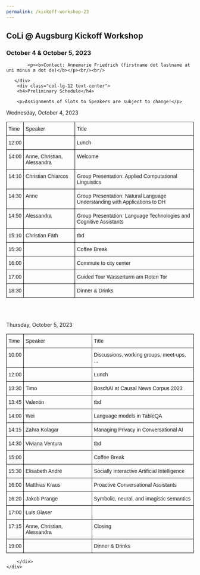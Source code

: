 ```yaml
---
permalink: /kickoff-workshop-23
---
```


<div class="container">
    <div class="row">
        <div class="col-lg-12 text-center">
            <h2>CoLi @ Augsburg Kickoff Workshop</h2>
            <h3>October 4 & October 5, 2023</h3>

            <p><b>Contact: Annemarie Friedrich (firstname dot lastname at uni minus a dot de)</b></p><br/><br/>

       </div>
        <div class="col-lg-12 text-center">
        <h4>Preliminary Schedule</h4>

        <p>Assignments of Slots to Speakers are subject to change!</p>

<p>Wednesday, October 4, 2023</p>
<style type="text/css">
.tg  {border-collapse:collapse;border-spacing:0;}
.tg td{border-color:black;border-style:solid;border-width:1px;font-family:Arial, sans-serif;font-size:14px;
  overflow:hidden;padding:10px 5px;word-break:normal;}
.tg th{border-color:black;border-style:solid;border-width:1px;font-family:Arial, sans-serif;font-size:14px;
  font-weight:normal;overflow:hidden;padding:10px 5px;word-break:normal;}
.tg .tg-0lax{text-align:left;vertical-align:top}
.center {
  margin-left: auto;
  margin-right: auto;
}
</style>
<table class="tg center">
<thead>
  <tr>
    <th class="tg-0lax">Time</th>
    <th class="tg-0lax">Speaker</th>
    <th class="tg-0lax">Title</th>
  </tr>
</thead>
<tbody>
  <tr>
    <td class="tg-0lax">12:00</td>
    <td class="tg-0lax"></td>
    <td class="tg-0lax">Lunch</td>
  </tr>
  <tr>
    <td class="tg-0lax">14:00</td>
    <td class="tg-0lax">Anne, Christian, Alessandra</td>
    <td class="tg-0lax">Welcome</td>
  </tr>
  <tr>
    <td class="tg-0lax">14:10</td>
    <td class="tg-0lax">Christian Chiarcos</td>
    <td class="tg-0lax">Group Presentation: Applied Computational Linguistics</td>
  </tr>
  <tr>
    <td class="tg-0lax">14:30</td>
    <td class="tg-0lax">Anne</td>
    <td class="tg-0lax">Group Presentation: Natural Language Understanding with Applications to DH</td>
  </tr>
  <tr>
    <td class="tg-0lax">14:50</td>
    <td class="tg-0lax">Alessandra</td>
    <td class="tg-0lax">Group Presentation: Language Technologies and Cognitive Assistants</td>
  </tr>
  <tr>
    <td class="tg-0lax">15:10</td>
    <td class="tg-0lax">Christian Fäth</td>
    <td class="tg-0lax">tbd</td>
  </tr>
  <tr>
    <td class="tg-0lax">15:30</td>
    <td class="tg-0lax"></td>
    <td class="tg-0lax">Coffee Break</td>
  </tr>
    <tr>
    <td class="tg-0lax">16:00</td>
    <td class="tg-0lax"></td>
    <td class="tg-0lax">Commute to city center</td>
  </tr>
  <tr>
    <td class="tg-0lax">17:00</td>
    <td class="tg-0lax"></td>
    <td class="tg-0lax">Guided Tour Wasserturm am Roten Tor</td>
  </tr>
  <tr>
    <td class="tg-0lax">18:30</td>
    <td class="tg-0lax"></td>
    <td class="tg-0lax">Dinner &amp; Drinks</td>
  </tr>
</tbody>
</table>
<br/><br/>
        


<p>Thursday, October 5, 2023</p>
<table class="tg center">
<thead>
  <tr>
    <th class="tg-0lax">Time</th>
    <th class="tg-0lax">Speaker</th>
    <th class="tg-0lax">Title</th>
  </tr>
</thead>
<tbody>
<tr>
    <td class="tg-0lax">10:00</td>
    <td class="tg-0lax"></td>
    <td class="tg-0lax">Discussions, working groups, meet-ups, ...</td>
    </tr>
  <tr>
    <td class="tg-0lax">12:00</td>
    <td class="tg-0lax"></td>
    <td class="tg-0lax">Lunch</td>
  </tr>
  <tr>
    <td class="tg-0lax">13:30</td>
    <td class="tg-0lax">Timo</td>
    <td class="tg-0lax">BoschAI at Causal News Corpus 2023</td>
  </tr>
  <tr>
    <td class="tg-0lax">13:45</td>
    <td class="tg-0lax">Valentin</td>
    <td class="tg-0lax">tbd</td>
  </tr>
  <tr>
    <td class="tg-0lax">14:00</td>
    <td class="tg-0lax">Wei</td>
    <td class="tg-0lax">Language models in TableQA</td>
  </tr>
  <tr>
    <td class="tg-0lax">14:15</td>
    <td class="tg-0lax">Zahra Kolagar</td>
    <td class="tg-0lax">Managing Privacy in Conversational AI</td>
  </tr>
  <tr>
    <td class="tg-0lax">14:30</td>
    <td class="tg-0lax">Viviana Ventura</td>
    <td class="tg-0lax">tbd</td>
  </tr>
  
  <tr>
    <td class="tg-0lax">15:00</td>
    <td class="tg-0lax"></td>
    <td class="tg-0lax">Coffee Break</td>
  </tr>
 <tr>
    <td class="tg-0lax">15:30</td>
    <td class="tg-0lax">Elisabeth André</td>
    <td class="tg-0lax">Socially Interactive Artificial Intelligence</td>
  </tr>
  <tr>
    <td class="tg-0lax">16:00</td>
    <td class="tg-0lax">Matthias Kraus</td>
    <td class="tg-0lax">Proactive Conversational Assistants</td>
  </tr>
  <tr>
    <td class="tg-0lax">16:20</td>
    <td class="tg-0lax">Jakob Prange</td>
    <td class="tg-0lax">Symbolic, neural, and imagistic semantics</td>
  </tr>
  <tr>
    <td class="tg-0lax">17:00</td>
    <td class="tg-0lax">Luis Glaser</td>
    <td class="tg-0lax"></td>
  </tr>
<tr>
    <td class="tg-0lax">17:15</td>
    <td class="tg-0lax">Anne, Christian, Alessandra</td>
    <td class="tg-0lax">Closing</td>
  </tr>
  <tr>
    <td class="tg-0lax">19:00</td>
    <td class="tg-0lax"></td>
    <td class="tg-0lax">Dinner &amp; Drinks</td>
  </tr>
</tbody>
</table>

        </div>
    </div>
</div>